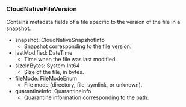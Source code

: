 ### CloudNativeFileVersion
Contains metadata fields of a file specific to the version of the file in a snapshot.

- snapshot: CloudNativeSnapshotInfo
  - Snapshot corresponding to the file version.
- lastModified: DateTime
  - Time when the file was last modified.
- sizeInBytes: System.Int64
  - Size of the file, in bytes.
- fileMode: FileModeEnum
  - File mode (directory, file, symlink, or unknown).
- quarantineInfo: QuarantineInfo
  - Quarantine information corresponding to the path.
